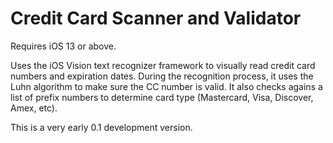 # Credit Card Scanner and Validator
Requires iOS 13 or above.

Uses the iOS Vision text recognizer framework to visually read credit card numbers and expiration dates. During the recognition process, it uses the Luhn algorithm to make sure the CC number is valid. It also checks agains a list of prefix numbers to determine card type (Mastercard, Visa, Discover, Amex, etc).

This is a very early 0.1 development version.
